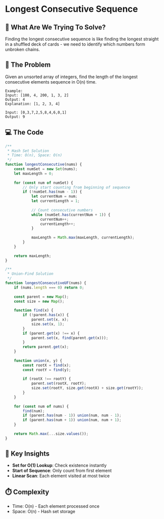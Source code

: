 # Longest Consecutive Sequence

## 🎯 What Are We Trying To Solve?

Finding the longest consecutive sequence is like finding the longest straight in a shuffled deck of cards - we need to identify which numbers form unbroken chains.

## 📝 The Problem

Given an unsorted array of integers, find the length of the longest consecutive elements sequence in O(n) time.

```
Example:
Input: [100, 4, 200, 1, 3, 2]
Output: 4
Explanation: [1, 2, 3, 4]

Input: [0,3,7,2,5,8,4,6,0,1]
Output: 9
```

## 💻 The Code

```javascript
/**
 * Hash Set Solution
 * Time: O(n), Space: O(n)
 */
function longestConsecutive(nums) {
    const numSet = new Set(nums);
    let maxLength = 0;
    
    for (const num of numSet) {
        // Only start counting from beginning of sequence
        if (!numSet.has(num - 1)) {
            let currentNum = num;
            let currentLength = 1;
            
            // Count consecutive numbers
            while (numSet.has(currentNum + 1)) {
                currentNum++;
                currentLength++;
            }
            
            maxLength = Math.max(maxLength, currentLength);
        }
    }
    
    return maxLength;
}

/**
 * Union-Find Solution
 */
function longestConsecutiveUF(nums) {
    if (nums.length === 0) return 0;
    
    const parent = new Map();
    const size = new Map();
    
    function find(x) {
        if (!parent.has(x)) {
            parent.set(x, x);
            size.set(x, 1);
        }
        if (parent.get(x) !== x) {
            parent.set(x, find(parent.get(x)));
        }
        return parent.get(x);
    }
    
    function union(x, y) {
        const rootX = find(x);
        const rootY = find(y);
        
        if (rootX !== rootY) {
            parent.set(rootX, rootY);
            size.set(rootY, size.get(rootX) + size.get(rootY));
        }
    }
    
    for (const num of nums) {
        find(num);
        if (parent.has(num - 1)) union(num, num - 1);
        if (parent.has(num + 1)) union(num, num + 1);
    }
    
    return Math.max(...size.values());
}
```

## 🎨 Key Insights

- **Set for O(1) Lookup**: Check existence instantly
- **Start of Sequence**: Only count from first element
- **Linear Scan**: Each element visited at most twice

## ⏱️ Complexity

- Time: O(n) - Each element processed once
- Space: O(n) - Hash set storage
